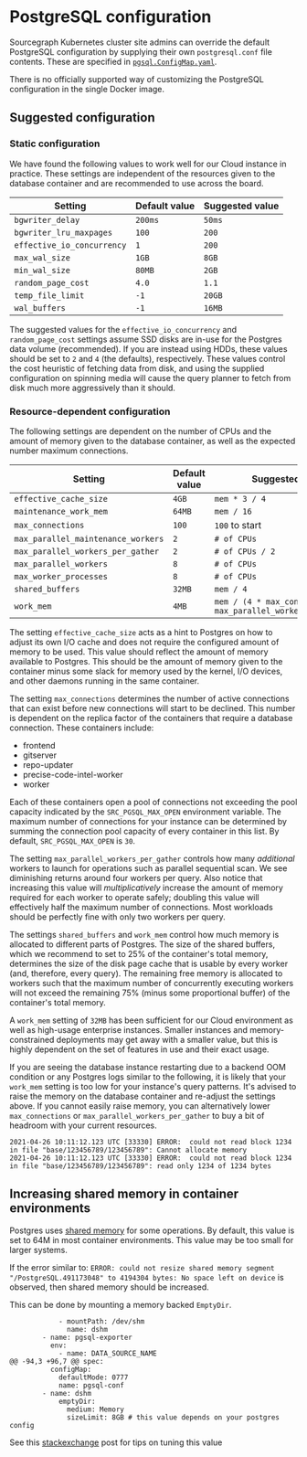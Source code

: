 # PostgreSQL configuration

Sourcegraph Kubernetes cluster site admins can override the default PostgreSQL configuration by supplying their own `postgresql.conf` file contents. These are specified in [`pgsql.ConfigMap.yaml`](https://github.com/sourcegraph/deploy-sourcegraph/blob/master/base/pgsql/pgsql.ConfigMap.yaml).

There is no officially supported way of customizing the PostgreSQL configuration in the single Docker image.

## Suggested configuration

### Static configuration

We have found the following values to work well for our Cloud instance in practice. These settings are independent of the resources given to the database container and are recommended to use across the board.

| Setting                    | Default value | Suggested value |
| -------------------------- | ------------- | --------------- |
| `bgwriter_delay`           | `200ms`       | `50ms`          |
| `bgwriter_lru_maxpages`    | `100`         | `200`           |
| `effective_io_concurrency` | `1`           | `200`           |
| `max_wal_size`             | `1GB`         | `8GB`           |
| `min_wal_size`             | `80MB`        | `2GB`           |
| `random_page_cost`         | `4.0`         | `1.1`           |
| `temp_file_limit`          | `-1`          | `20GB`          |
| `wal_buffers`              | `-1`          | `16MB`          |

The suggested values for the `effective_io_concurrency` and `random_page_cost` settings assume SSD disks are in-use for the Postgres data volume (recommended). If you are instead using HDDs, these values should be set to `2` and `4` (the defaults), respectively. These values control the cost heuristic of fetching data from disk, and using the supplied configuration on spinning media will cause the query planner to fetch from disk much more aggressively than it should.

### Resource-dependent configuration

The following settings are dependent on the number of CPUs and the amount of memory given to the database container, as well as the expected number maximum connections.

| Setting                            | Default value | Suggested value                                                 | Suggested maximum |
| ---------------------------------- | ------------- | --------------------------------------------------------------- | ----------------- |
| `effective_cache_size`             | `4GB`         | `mem * 3 / 4`                                                   |                   |
| `maintenance_work_mem`             | `64MB`        | `mem / 16`                                                      | `2gb`             |
| `max_connections`                  | `100`         | `100` to start                                                  |                   |
| `max_parallel_maintenance_workers` | `2`           | `# of CPUs`                                                     |                   |
| `max_parallel_workers_per_gather`  | `2`           | `# of CPUs / 2`                                                 | `4`               |
| `max_parallel_workers`             | `8`           | `# of CPUs`                                                     |                   |
| `max_worker_processes`             | `8`           | `# of CPUs`                                                     |                   |
| `shared_buffers`                   | `32MB`        | `mem / 4`                                                       |                   |
| `work_mem`                         | `4MB`         | `mem / (4 * max_connections * max_parallel_workers_per_gather)` |                   |

The setting `effective_cache_size` acts as a hint to Postgres on how to adjust its own I/O cache and does not require the configured amount of memory to be used. This value should reflect the amount of memory available to Postgres. This should be the amount of memory given to the container minus some slack for memory used by the kernel, I/O devices, and other daemons running in the same container.

The setting `max_connections` determines the number of active connections that can exist before new connections will start to be declined. This number is dependent on the replica factor of the containers that require a database connection. These containers include:

- frontend
- gitserver
- repo-updater
- precise-code-intel-worker
- worker

Each of these containers open a pool of connections not exceeding the pool capacity indicated by the `SRC_PGSQL_MAX_OPEN` environment variable. The maximum number of connections for your instance can be determined by summing the connection pool capacity of every container in this list. By default, `SRC_PGSQL_MAX_OPEN` is `30`.

The setting `max_parallel_workers_per_gather` controls how many _additional_ workers to launch for operations such as parallel sequential scan. We see diminishing returns around four workers per query. Also notice that increasing this value will *multiplicatively* increase the amount of memory required for each worker to operate safely; doubling this
value will effectively half the maximum number of connections. Most workloads should be perfectly fine with only two workers per query.

The settings `shared_buffers` and `work_mem` control how much memory is allocated to different parts of Postgres. The size of the shared buffers, which we recommend to set to 25% of the container's total memory, determines the size of the disk page cache that is usable by every worker (and, therefore, every query). The remaining free memory is allocated to workers such that the maximum number of concurrently executing workers will not exceed the remaining 75% (minus some proportional buffer) of the container's total memory.

A `work_mem` setting of `32MB` has been sufficient for our Cloud environment as well as high-usage enterprise instances. Smaller instances and memory-constrained deployments may get away with a smaller value, but this is highly dependent on the set of features in use and their exact usage.

If you are seeing the database instance restarting due to a backend OOM condition or any Postgres logs similar to the following, it is likely that your `work_mem` setting is too low for your instance's query patterns. It's advised to raise the memory on the database container and re-adjust the settings above. If you cannot easily raise memory, you can alternatively lower `max_connections` or `max_parallel_workers_per_gather` to buy a bit of headroom with your current resources.

```
2021-04-26 10:11:12.123 UTC [33330] ERROR:  could not read block 1234 in file "base/123456789/123456789": Cannot allocate memory
2021-04-26 10:11:12.123 UTC [33330] ERROR:  could not read block 1234 in file "base/123456789/123456789": read only 1234 of 1234 bytes
```

## Increasing shared memory in container environments

Postgres uses [shared memory](https://www.postgresql.org/docs/12/kernel-resources.html#SYSVIPC) for some operations.
By default, this value is set to 64M in most container environments. This value may be too small for larger systems.

If the error similar to:
 `ERROR: could not resize shared memory segment "/PostgreSQL.491173048" to 4194304 bytes: No space left on device` is observed, then shared memory should be increased.

This can be done by mounting a memory backed `EmptyDir`.

```
            - mountPath: /dev/shm
              name: dshm
        - name: pgsql-exporter
          env:
            - name: DATA_SOURCE_NAME
@@ -94,3 +96,7 @@ spec:
          configMap:
            defaultMode: 0777
            name: pgsql-conf
        - name: dshm
            emptyDir:
              medium: Memory
              sizeLimit: 8GB # this value depends on your postgres config
```

See this [stackexchange](https://dba.stackexchange.com/questions/275378/dev-shm-size-recommendation-for-postgres-database-in-docker) post for tips on tuning this value
